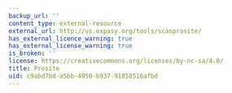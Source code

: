 ```yaml
---
backup_url: ''
content_type: external-resource
external_url: http://us.expasy.org/tools/scanprosite/
has_external_licence_warning: true
has_external_license_warning: true
is_broken: ''
license: https://creativecommons.org/licenses/by-nc-sa/4.0/
title: Prosite
uid: c9abd7bd-a5bb-4950-b937-91858516afbd
---
```

